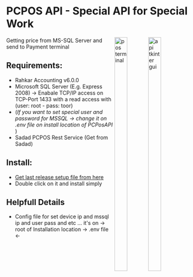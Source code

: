 # PCPOS API - Special API for Special Work

<span style="float: right;">
<img alt="pos terminal" width="40%" src="https://user-images.githubusercontent.com/40993115/177423038-04da4538-c186-4445-86dd-9152adde42cb.png"/>
<img alt="api tkinter gui" width="40%" src="https://user-images.githubusercontent.com/40993115/179966279-a3c424e5-be8a-4406-8876-d49d5b0a3bd1.png"/>
</span>

Getting price from MS-SQL Server and send to Payment terminal

## Requirements: ##
- Rahkar Accounting v6.0.0
- Microsoft SQL Server (E.g. Express 2008) -> Enabale TCP/IP access on TCP-Port 1433 with a read access with (user: root - pass: toor)
- (<i>If you want to set special user and password for MSSQL -> change it on .env file on install location of PCPosAPI </i>)
- Sadad PCPOS Rest Service (Get from Sadad)

## Install: ##
* <a href="https://github.com/jvdi/rahkar-pcpos/releases/">Get last release setup file from here</a>
* Double click on it and install simply

## Helpfull Details ##
- Config file for set device ip and mssql ip and user pass and etc ... it's on -> root of Installation location -> .env file <-
